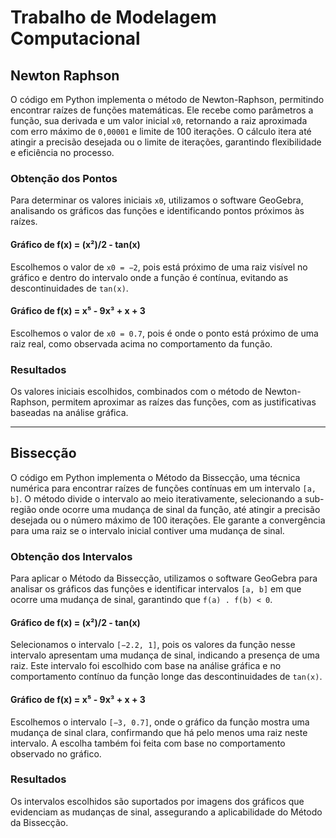 # Trabalho de Modelagem Computacional

## Newton Raphson 

O código em Python implementa o método de Newton-Raphson, permitindo encontrar raízes de funções matemáticas. Ele recebe como parâmetros a função, sua derivada e um valor inicial `x0`, retornando a raiz aproximada com erro máximo de `0,00001` e limite de 100 iterações. O cálculo itera até atingir a precisão desejada ou o limite de iterações, garantindo flexibilidade e eficiência no processo.

### Obtenção dos Pontos

Para determinar os valores iniciais `x0`, utilizamos o software GeoGebra, analisando os gráficos das funções e identificando pontos próximos às raízes.

#### Gráfico de f(x) = (x²)/2 - tan(x)
Escolhemos o valor de `x0 = −2`, pois está próximo de uma raiz visível no gráfico e dentro do intervalo onde a função é contínua, evitando as descontinuidades de `tan(x)`.

#### Gráfico de f(x) = x⁵ - 9x³ + x + 3
Escolhemos o valor de `x0 = 0.7`, pois é onde o ponto está próximo de uma raiz real, como observada acima no comportamento da função.

### Resultados

Os valores iniciais escolhidos, combinados com o método de Newton-Raphson, permitem aproximar as raízes das funções, com as justificativas baseadas na análise gráfica.

---

## Bissecção 

O código em Python implementa o Método da Bissecção, uma técnica numérica para encontrar raízes de funções contínuas em um intervalo `[a, b]`. O método divide o intervalo ao meio iterativamente, selecionando a sub-região onde ocorre uma mudança de sinal da função, até atingir a precisão desejada ou o número máximo de 100 iterações. Ele garante a convergência para uma raiz se o intervalo inicial contiver uma mudança de sinal.

### Obtenção dos Intervalos

Para aplicar o Método da Bissecção, utilizamos o software GeoGebra para analisar os gráficos das funções e identificar intervalos `[a, b]` em que ocorre uma mudança de sinal, garantindo que `f(a) . f(b) < 0`.

#### Gráfico de f(x) = (x²)/2 - tan(x)
Selecionamos o intervalo `[−2.2, 1]`, pois os valores da função nesse intervalo apresentam uma mudança de sinal, indicando a presença de uma raiz. Este intervalo foi escolhido com base na análise gráfica e no comportamento contínuo da função longe das descontinuidades de `tan(x)`.

#### Gráfico de f(x) = x⁵ - 9x³ + x + 3
Escolhemos o intervalo `[−3, 0.7]`, onde o gráfico da função mostra uma mudança de sinal clara, confirmando que há pelo menos uma raiz neste intervalo. A escolha também foi feita com base no comportamento observado no gráfico.

### Resultados

Os intervalos escolhidos são suportados por imagens dos gráficos que evidenciam as mudanças de sinal, assegurando a aplicabilidade do Método da Bissecção.
